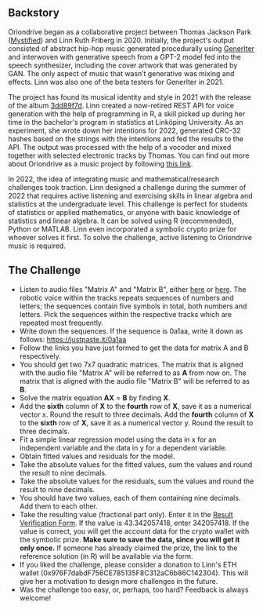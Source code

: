 ## Backstory

Oriondrive began as a collaborative project between Thomas Jackson Park ([Mystified](https://github.com/Mystified131)) and Linn Ruth Friberg in 2020. Initially, the project's output consisted of abstract hip-hop music generated procedurally using [GenerIter](https://github.com/GridPresence/GenerIter) and interwoven with generative speech from a GPT-2 model fed into the speech synthesizer, including the cover artwork that was generated by GAN. The only aspect of music that wasn’t generative was mixing and effects. Linn was also one of the beta testers for GenerIter in 2021.

The project has found its musical identity and style in 2021 with the release of the album [3dd89f7d](https://archive.org/details/oriondrive-3). Linn created a now-retired REST API for voice generation with the help of programming in R, a skill picked up during her time in the bachelor's program in statistics at Linköping University. As an experiment, she wrote down her intentions for 2022, generated CRC-32 hashes based on the strings with the intentions and fed the results to the API. The output was processed with the help of a vocoder and mixed together with selected electronic tracks by Thomas. You can find out more about Oriondrive as a music project by following [this link](https://archive.org/download/linfri-repo/Oriondrive.pdf).

In 2022, the idea of integrating music and mathematical/research challenges took traction. Linn designed a challenge during the summer of 2022 that requires active listening and exercising skills in linear algebra and statistics at the undergraduate level. This challenge is perfect for students of statistics or applied mathematics, or anyone with basic knowledge of statistics and linear algebra. It can be solved using R (recommended), Python or MATLAB. Linn even incorporated a symbolic crypto prize for whoever solves it first. To solve the challenge, active listening to Oriondrive music is required.

## The Challenge

-   Listen to audio files "Matrix A" and "Matrix B", either [here](https://thtimepeace.bandcamp.com/album/the-matrix) or [here](https://archive.org/details/oriondrive-4). The robotic voice within the tracks repeats sequences of numbers and letters; the sequences contain five symbols in total, both numbers and letters. Pick the sequences within the respective tracks which are repeated most frequently.
-   Write down the sequences. If the sequence is 0a1aa, write it down as follows: <https://justpaste.it/0a1aa>
-   Follow the links you have just formed to get the data for matrix A and B respectively.
-   You should get two 7x7 quadratic matrices. The matrix that is aligned with the audio file "Matrix A" will be referred to as **A** from now on. The matrix that is aligned with the audio file "Matrix B" will be referred to as **B**.
-   Solve the matrix equation **AX** = **B** by finding **X**.
-   Add the **sixth** column of **X** to the **fourth** row of **X**, save it as a numerical vector x. Round the result to three decimals. Add the **fourth** column of **X** to the **sixth** row of **X**, save it as a numerical vector y. Round the result to three decimals.
-   Fit a simple linear regression model using the data in x for an independent variable and the data in y for a dependent variable.
-   Obtain fitted values and residuals for the model.
-   Take the absolute values for the fitted values, sum the values and round the result to nine decimals.
-   Take the absolute values for the residuals, sum the values and round the result to nine decimals.
-   You should have two values, each of them containing nine decimals. Add them to each other.
-   Take the resulting value (fractional part only). Enter it in the [Result Verification Form](https://linfri.shinyapps.io/oriondrive). If the value is 43.342057418, enter 342057418. If the value is correct, you will get the account data for the crypto wallet with the symbolic prize. **Make sure to save the data, since you will get it only once.** If someone has already claimed the prize, the link to the reference solution (in R) will be available via the form.
-   If you liked the challenge, please consider a donation to Linn's ETH wallet (0x976F7dabdF756CE785135F8C312aC6b86C142304). This will give her a motivation to design more challenges in the future.
-   Was the challenge too easy, or, perhaps, too hard? Feedback is always welcome!
